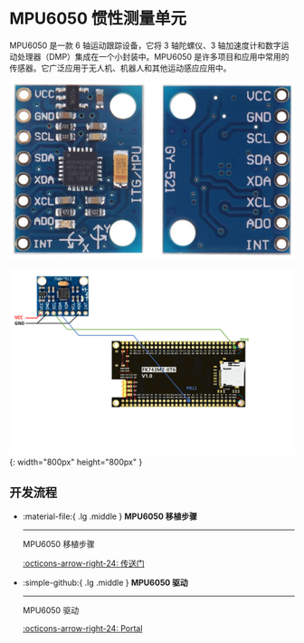 # MPU6050 惯性测量单元

MPU6050 是一款 6 轴运动跟踪设备，它将 3 轴陀螺仪、3 轴加速度计和数字运动处理器（DMP）集成在一个小封装中。MPU6050 是许多项目和应用中常用的传感器。它广泛应用于无人机、机器人和其他运动感应应用中。

![GY-521](GY-521-pinout.jpg)

![MPU-WRIRING](MPU-WIRING.png){: width="800px" height="800px" }

## 开发流程

<div class="grid cards" markdown>

-   :material-file:{ .lg .middle } __MPU6050 移植步骤__

    ---

    MPU6050 移植步骤

    [:octicons-arrow-right-24: <a href="https://blog.csdn.net/qq_34022877/article/details/130486840" target="_blank"> 传送门 </a>](#)

-   :simple-github:{ .lg .middle } __MPU6050 驱动__

    ---

    MPU6050 驱动

    [:octicons-arrow-right-24: <a href="https://github.com/leech001/MPU6050.git" target="_blank"> Portal </a>](#)

</div>
